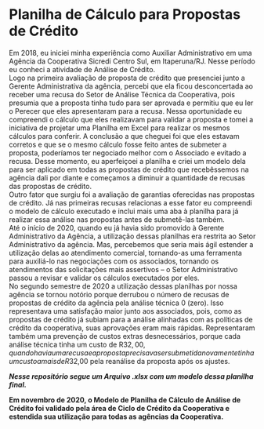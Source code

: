 # **Planilha de Cálculo para Propostas de Crédito**


Em 2018, eu iniciei minha experiência como Auxiliar Administrativo em uma Agência da Cooperativa Sicredi Centro Sul, em Itaperuna/RJ. Nesse período eu conheci a atividade de Análise de Crédito.\
Logo na primeira avaliação de proposta de crédito que presenciei junto a Gerente Administrativa da agência, percebi que ela ficou desconcertada ao receber uma recusa do Setor de Análise Técnica da Cooperativa, pois presumia que a proposta tinha tudo para ser aprovada e permitiu que eu ler o Perecer que eles apresentaram para a recusa. Nessa oportunidade eu compreendi o cálculo que eles realizavam para validar a proposta e tomei a iniciativa de projetar uma Planilha em Excel para realizar os mesmos cálculos para conferir. A conclusão a que cheguei foi que eles estavam corretos e que se o mesmo cálculo fosse feito antes de submeter a proposta, poderíamos ter negociado melhor com o Associado e evitado a recusa.
Desse momento, eu aperfeiçoei a planilha e criei um modelo dela para ser aplicado em todas as propostas de crédito que recebêssemos na agência dali por diante e começamos a diminuir a quantidade de recusas das propostas de crédito.\
Outro fator que surgiu foi a avaliação de garantias oferecidas nas propostas de crédito. Já nas primeiras recusas relacionas a esse fator eu compreendi o modelo de cálculo executado e inclui mais uma aba à planilha para já realizar essa análise nas propostas antes de submetê-las também.\
Até o início de 2020, quando eu já havia sido promovido à Gerente Administrativo da Agência, a utilização dessas planilhas era restrita ao Setor Administrativo da agência. Mas, percebemos que seria mais ágil estender a utilização delas ao atendimento comercial, tornando-as uma ferramenta para auxiliá-lo nas negociações com os associados, tornando os atendimentos das solicitações mais assertivos – o Setor Administrativo passou a revisar e validar os cálculos executados por eles.\
No segundo semestre de 2020 a utilização dessas planilhas por nossa agência se tornou notório porque derrubou o número de recusas de propostas de crédito da agência pela análise técnica 0 (zero). Isso representava uma satisfação maior junto aos associados, pois, como as propostas de crédito já subiam para a análise alinhadas com as políticas de crédito da cooperativa, suas aprovações eram mais rápidas. Representaram também uma prevenção de custos extras desnecessários, porque cada análise técnica tinha um custo de R$32,00, quando havia uma recusa e a proposta precisava ser submetida novamente tinha um custo a mais de R$32,00 pela reanálise da proposta após os ajustes.

***Nesse repositório segue um Arquivo .xlsx com um modelo dessa planilha final.***

**Em novembro de 2020, o Modelo de Planilha de Cálculo de Análise de Crédito foi validado pela área de Ciclo de Crédito da Cooperativa e estendida sua utilização para todas as agências da Cooperativa.**